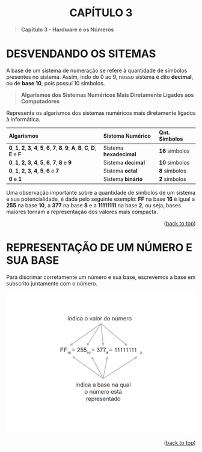 <div name="readme-top">
    <h1 align=center>CAPÍTULO 3</h1>
</div>

>**Capítulo 3 - Hardware e os Números**

# DESVENDANDO OS SITEMAS

A base de um sistema de numeração se refere à quantidade de símbolos presentes no sistema. Assim, indo do 0 ao 9, nosso sistema é dito **decimal**, ou de **base 10**, pois possuí 10 simbolos.

>**Algarismos dos Sistemas Numéricos Mais Diretamente Ligados aos Computadores**

Representa os algarismos dos sistemas numéricos mais diretamente ligados à informática.

| Algarismos                                                                                                      | Sistema Numérico        | Qnt. Símbolos   |
|:----------------------------------------------------------------------------------------------------------------|:------------------------|:----------------|
| **0**, **1**, **2**, **3**, **4**, **5**, **6**, **7**, **8**, **9**, **A**, **B**, **C**, **D**, **E** e **F** | Sistema **hexadecimal** | **16** símbolos |
| **0**, **1**, **2**, **3**, **4**, **5**, **6**, **7**, **8** e **9**                                           | Sistema **decimal**     | **10** símbolos |
| **0**, **1**, **2**, **3**, **4**, **5**, **6** e **7**                                                         | Sistema **octal**       | **8** símbolos  |
| **0** e **1**                                                                                                   | Sistema **binário**     | **2** símbolos  |

Uma observação importante sobre a quantidade de símbolos de um sistema e sua potencialidade, é dada pelo seguinte exemplo: **FF** na base **16** é igual a **255** na base **10**, a **377** na base **8** e a **11111111** na base **2**, ou seja, bases maiores tornam a representação dos valores mais compacta.

<p align="right">(<a href="#readme-top">back to top</a>)

# REPRESENTAÇÃO DE UM NÚMERO E SUA BASE

Para discrimar corretamente um número e sua base, escrevemos a base em subscrito juntamente com o número.

![img.png](assets/img/img.png)

<p align="right">(<a href="#readme-top">back to top</a>)
